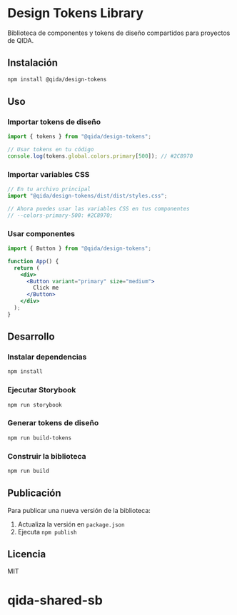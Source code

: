 # Design Tokens Library

Biblioteca de componentes y tokens de diseño compartidos para proyectos de QIDA.

## Instalación

```bash
npm install @qida/design-tokens
```

## Uso

### Importar tokens de diseño

```jsx
import { tokens } from "@qida/design-tokens";

// Usar tokens en tu código
console.log(tokens.global.colors.primary[500]); // #2C8970
```

### Importar variables CSS

```jsx
// En tu archivo principal
import "@qida/design-tokens/dist/dist/styles.css";

// Ahora puedes usar las variables CSS en tus componentes
// --colors-primary-500: #2C8970;
```

### Usar componentes

```jsx
import { Button } from "@qida/design-tokens";

function App() {
  return (
    <div>
      <Button variant="primary" size="medium">
        Click me
      </Button>
    </div>
  );
}
```

## Desarrollo

### Instalar dependencias

```bash
npm install
```

### Ejecutar Storybook

```bash
npm run storybook
```

### Generar tokens de diseño

```bash
npm run build-tokens
```

### Construir la biblioteca

```bash
npm run build
```

## Publicación

Para publicar una nueva versión de la biblioteca:

1. Actualiza la versión en `package.json`
2. Ejecuta `npm publish`

## Licencia

MIT
# qida-shared-sb
